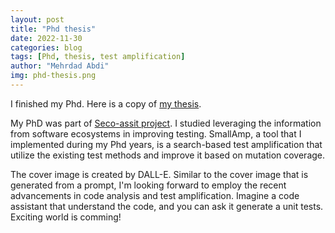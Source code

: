 ```yaml
---
layout: post
title: "Phd thesis"
date: 2022-11-30
categories: blog
tags: [Phd, thesis, test amplification]
author: "Mehrdad Abdi"
img: phd-thesis.png
---
```


I finished my Phd. 
Here is a copy of [my thesis](https://repository.uantwerpen.be/docstore/d:irua:14939).

My PhD was part of [Seco-assit project](https://secoassist.github.io/).
I studied leveraging the information from software ecosystems in improving testing.
SmallAmp, a tool that I implemented during my Phd years, is a search-based test amplification that utilize the existing test methods and improve it based on mutation coverage.

The cover image is created by DALL-E.
Similar to the cover image that is generated from a prompt, I'm looking forward to employ the recent advancements in code analysis and test amplification.
Imagine a code assistant that understand the code, and you can ask it generate a unit tests.	
Exciting world is comming!

